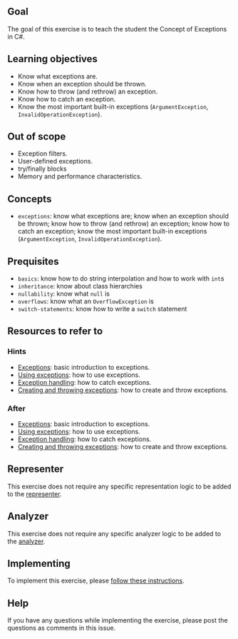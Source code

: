 ## Goal

The goal of this exercise is to teach the student the Concept of Exceptions in C#.

## Learning objectives

- Know what exceptions are.
- Know when an exception should be thrown.
- Know how to throw (and rethrow) an exception.
- Know how to catch an exception.
- Know the most important built-in exceptions (`ArgumentException`, `InvalidOperationException`).

## Out of scope

- Exception filters.
- User-defined exceptions.
- try/finally blocks
- Memory and performance characteristics.

## Concepts

- `exceptions`: know what exceptions are; know when an exception should be thrown; know how to throw (and rethrow) an exception; know how to catch an exception; know the most important built-in exceptions (`ArgumentException`, `InvalidOperationException`).

## Prequisites

- `basics`: know how to do string interpolation and how to work with `int`s
- `inheritance`: know about class hierarchies
- `nullability`: know what `null` is
- `overflows`: know what an `OverflowException` is
- `switch-statements`: know how to write a `switch` statement

## Resources to refer to

### Hints

- [Exceptions][exceptions]: basic introduction to exceptions.
- [Using exceptions][using-exceptions]: how to use exceptions.
- [Exception handling][exception-handling]: how to catch exceptions.
- [Creating and throwing exceptions][creating-and-throwing-exceptions]: how to create and throw exceptions.

### After

- [Exceptions][exceptions]: basic introduction to exceptions.
- [Using exceptions][using-exceptions]: how to use exceptions.
- [Exception handling][exception-handling]: how to catch exceptions.
- [Creating and throwing exceptions][creating-and-throwing-exceptions]: how to create and throw exceptions.

## Representer

This exercise does not require any specific representation logic to be added to the [representer][representer].

## Analyzer

This exercise does not require any specific analyzer logic to be added to the [analyzer][analyzer].

## Implementing

To implement this exercise, please [follow these instructions](https://github.com/exercism/v3/blob/master/languages/csharp/reference/implementing-a-concept-exercise.md).

## Help

If you have any questions while implementing the exercise, please post the questions as comments in this issue.

[analyzer]: https://github.com/exercism/csharp-analyzer
[representer]: https://github.com/exercism/csharp-representer
[exercise-example]: https://github.com/exercism/v3/tree/master/languages/csharp/exercises/concept/numbers-floating-point
[design-example]: https://github.com/exercism/v3/blob/master/languages/csharp/exercises/concept/numbers/.meta/design.md
[config.json-example]: https://github.com/exercism/v3/blob/master/languages/csharp/exercises/concept/numbers/.meta/config.json
[concept-exercises]: https://github.com/exercism/v3/blob/master/docs/concept-exercises.md
[exceptions]: https://docs.microsoft.com/en-us/dotnet/csharp/programming-guide/exceptions/
[using-exceptions]: https://docs.microsoft.com/en-us/dotnet/csharp/programming-guide/exceptions/using-exceptions
[exception-handling]: https://docs.microsoft.com/en-us/dotnet/csharp/programming-guide/exceptions/exception-handling
[creating-and-throwing-exceptions]: https://docs.microsoft.com/en-us/dotnet/csharp/programming-guide/exceptions/creating-and-throwing-exceptions
